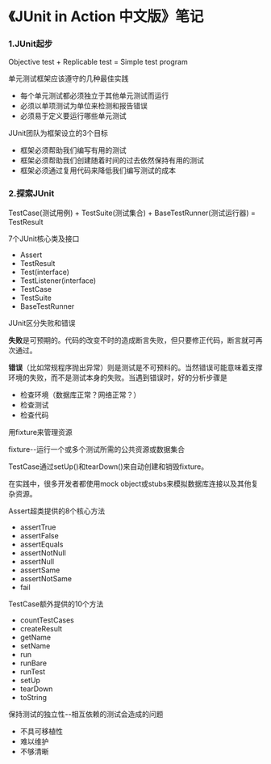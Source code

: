 《JUnit in Action 中文版》笔记
===============================

### 1.JUnit起步

Objective test + Replicable test = Simple test program

单元测试框架应该遵守的几种最佳实践

* 每个单元测试都必须独立于其他单元测试而运行
* 必须以单项测试为单位来检测和报告错误
* 必须易于定义要运行哪些单元测试

JUnit团队为框架设立的3个目标

* 框架必须帮助我们编写有用的测试
* 框架必须帮助我们创建随着时间的过去依然保持有用的测试
* 框架必须通过复用代码来降低我们编写测试的成本

### 2.探索JUnit

TestCase(测试用例) + TestSuite(测试集合) + BaseTestRunner(测试运行器) = TestResult

7个JUnit核心类及接口
* Assert
* TestResult
* Test(interface)
* TestListener(interface)
* TestCase
* TestSuite
* BaseTestRunner

JUnit区分失败和错误

**失败**是可预期的。代码的改变不时的造成断言失败，但只要修正代码，断言就可再次通过。

**错误**（比如常规程序抛出异常）则是测试是不可预料的。当然错误可能意味着支撑环境的失败，而不是测试本身的失败。当遇到错误时，好的分析步骤是

* 检查环境（数据库正常？网络正常？）
* 检查测试
* 检查代码

用fixture来管理资源

fixture--运行一个或多个测试所需的公共资源或数据集合

TestCase通过setUp()和tearDown()来自动创建和销毁fixture。

在实践中，很多开发者都使用mock object或stubs来模拟数据库连接以及其他复杂资源。

Assert超类提供的8个核心方法

* assertTrue
* assertFalse
* assertEquals
* assertNotNull
* assertNull
* assertSame
* assertNotSame
* fail

TestCase额外提供的10个方法

* countTestCases
* createResult
* getName
* setName
* run
* runBare
* runTest
* setUp
* tearDown
* toString

保持测试的独立性--相互依赖的测试会造成的问题

* 不具可移植性
* 难以维护
* 不够清晰


